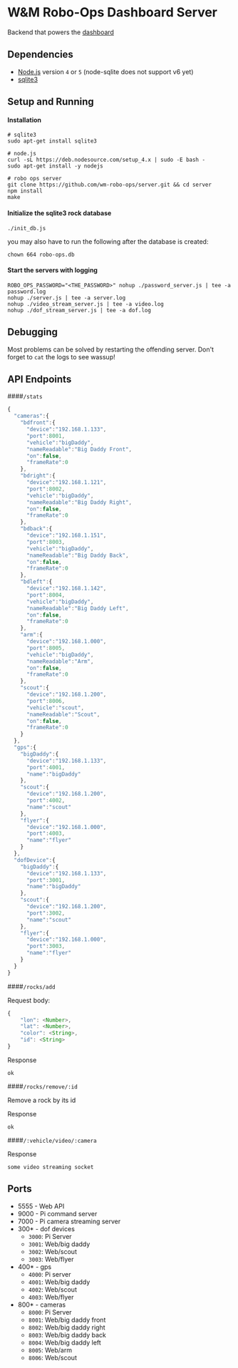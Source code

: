 # W&M Robo-Ops Dashboard Server

Backend that powers the [dashboard](http://wm-robo-ops.github.io/dashboard/)

## Dependencies

- [Node.js](https://nodejs.org/en/) version `4` or `5` (node-sqlite does not support v6 yet)
- [sqlite3](https://www.sqlite.org/index.html)

## Setup and Running

#### Installation
```
# sqlite3
sudo apt-get install sqlite3

# node.js
curl -sL https://deb.nodesource.com/setup_4.x | sudo -E bash -
sudo apt-get install -y nodejs

# robo ops server
git clone https://github.com/wm-robo-ops/server.git && cd server
npm install
make
```

#### Initialize the sqlite3 rock database
```
./init_db.js
```
you may also have to run the following after the database is created:
```
chown 664 robo-ops.db
```

#### Start the servers with logging
```
ROBO_OPS_PASSWORD="<THE_PASSWORD>" nohup ./password_server.js | tee -a password.log
nohup ./server.js | tee -a server.log
nohup ./video_stream_server.js | tee -a video.log
nohup ./dof_stream_server.js | tee -a dof.log
```

## Debugging

Most problems can be solved by restarting the offending server. Don't forget to `cat` the logs to see wassup!

## API Endpoints

####`/stats`

```js
{
  "cameras":{
    "bdfront":{
      "device":"192.168.1.133",
      "port":8001,
      "vehicle":"bigDaddy",
      "nameReadable":"Big Daddy Front",
      "on":false,
      "frameRate":0
    },
    "bdright":{
      "device":"192.168.1.121",
      "port":8002,
      "vehicle":"bigDaddy",
      "nameReadable":"Big Daddy Right",
      "on":false,
      "frameRate":0
    },
    "bdback":{
      "device":"192.168.1.151",
      "port":8003,
      "vehicle":"bigDaddy",
      "nameReadable":"Big Daddy Back",
      "on":false,
      "frameRate":0
    },
    "bdleft":{
      "device":"192.168.1.142",
      "port":8004,
      "vehicle":"bigDaddy",
      "nameReadable":"Big Daddy Left",
      "on":false,
      "frameRate":0
    },
    "arm":{
      "device":"192.168.1.000",
      "port":8005,
      "vehicle":"bigDaddy",
      "nameReadable":"Arm",
      "on":false,
      "frameRate":0
    },
    "scout":{
      "device":"192.168.1.200",
      "port":8006,
      "vehicle":"scout",
      "nameReadable":"Scout",
      "on":false,
      "frameRate":0
    }
  },
  "gps":{
    "bigDaddy":{
      "device":"192.168.1.133",
      "port":4001,
      "name":"bigDaddy"
    },
    "scout":{
      "device":"192.168.1.200",
      "port":4002,
      "name":"scout"
    },
    "flyer":{
      "device":"192.168.1.000",
      "port":4003,
      "name":"flyer"
    }
  },
  "dofDevice":{
    "bigDaddy":{
      "device":"192.168.1.133",
      "port":3001,
      "name":"bigDaddy"
    },
    "scout":{
      "device":"192.168.1.200",
      "port":3002,
      "name":"scout"
    },
    "flyer":{
      "device":"192.168.1.000",
      "port":3003,
      "name":"flyer"
    }
  }
}
```

####`/rocks/add`

Request body:

```js
{
	"lon": <Number>,
	"lat": <Number>,
	"color": <String>,
	"id": <String>
}
```

Response

```
ok
```

####`/rocks/remove/:id`

Remove a rock by its id

Response

```
ok
```

####`/:vehicle/video/:camera`

Response

```
some video streaming socket
```



## Ports

- 5555 - Web API
- 9000 - Pi command server
- 7000 - Pi camera streaming server
- 300* - dof devices
    - `3000`: Pi Server
    - `3001`: Web/big daddy
    - `3002`: Web/scout
    - `3003`: Web/flyer
- 400* - gps
    - `4000`: Pi server
    - `4001`: Web/big daddy
    - `4002`: Web/scout
    - `4003`: Web/flyer
- 800* - cameras
    - `8000`: Pi Server
    - `8001`: Web/big daddy front
    - `8002`: Web/big daddy right
    - `8003`: Web/big daddy back
    - `8004`: Web/big daddy left
    - `8005`: Web/arm
    - `8006`: Web/scout


